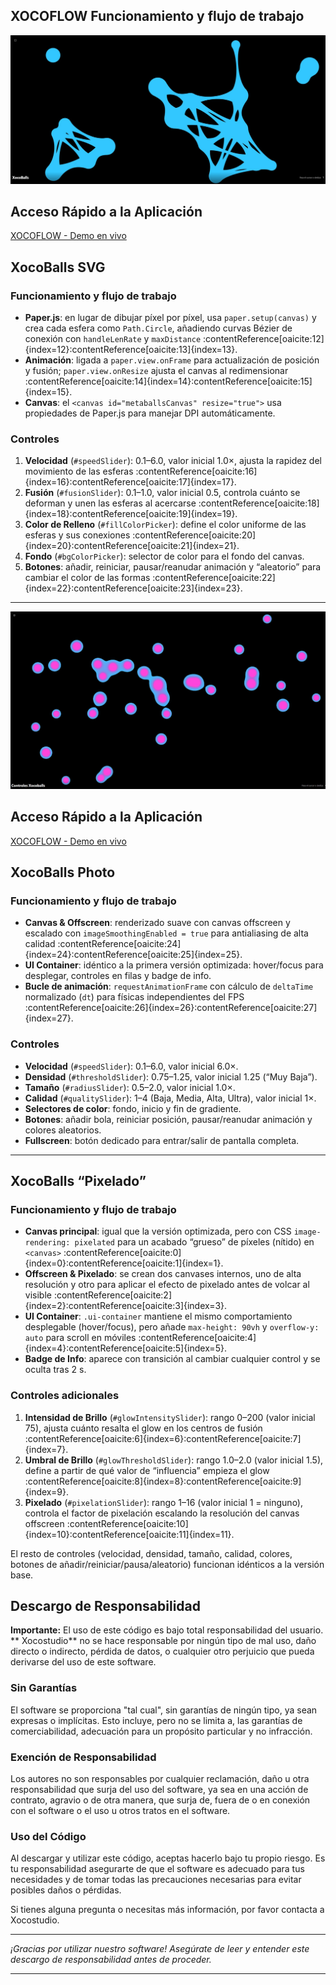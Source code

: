 ## XOCOFLOW Funcionamiento y flujo de trabajo

![XOCOBALLS](xocoballs.jpg)



## Acceso Rápido a la Aplicación
[XOCOFLOW - Demo en vivo](https://xococode.github.io/xocoballs/xocoballs-svg.html)



## XocoBalls SVG

### Funcionamiento y flujo de trabajo  
- **Paper.js**: en lugar de dibujar píxel por píxel, usa `paper.setup(canvas)` y crea cada esfera como `Path.Circle`, añadiendo curvas Bézier de conexión con `handleLenRate` y `maxDistance` :contentReference[oaicite:12]{index=12}:contentReference[oaicite:13]{index=13}.  
- **Animación**: ligada a `paper.view.onFrame` para actualización de posición y fusión; `paper.view.onResize` ajusta el canvas al redimensionar :contentReference[oaicite:14]{index=14}:contentReference[oaicite:15]{index=15}.  
- **Canvas**: el `<canvas id="metaballsCanvas" resize="true">` usa propiedades de Paper.js para manejar DPI automáticamente.

### Controles  
1. **Velocidad** (`#speedSlider`): 0.1–6.0, valor inicial 1.0×, ajusta la rapidez del movimiento de las esferas :contentReference[oaicite:16]{index=16}:contentReference[oaicite:17]{index=17}.  
2. **Fusión** (`#fusionSlider`): 0.1–1.0, valor inicial 0.5, controla cuánto se deforman y unen las esferas al acercarse :contentReference[oaicite:18]{index=18}:contentReference[oaicite:19]{index=19}.  
3. **Color de Relleno** (`#fillColorPicker`): define el color uniforme de las esferas y sus conexiones :contentReference[oaicite:20]{index=20}:contentReference[oaicite:21]{index=21}.  
4. **Fondo** (`#bgColorPicker`): selector de color para el fondo del canvas.  
5. **Botones**: añadir, reiniciar, pausar/reanudar animación y “aleatorio” para cambiar el color de las formas :contentReference[oaicite:22]{index=22}:contentReference[oaicite:23]{index=23}.

---

![XOCOBALLS](xocoballs1.jpg)

## Acceso Rápido a la Aplicación
[XOCOFLOW - Demo en vivo](https://xococode.github.io/xocoballs/Index.html)

## XocoBalls Photo

### Funcionamiento y flujo de trabajo  
- **Canvas & Offscreen**: renderizado suave con canvas offscreen y escalado con `imageSmoothingEnabled = true` para antialiasing de alta calidad :contentReference[oaicite:24]{index=24}:contentReference[oaicite:25]{index=25}.  
- **UI Container**: idéntico a la primera versión optimizada: hover/focus para desplegar, controles en filas y badge de info.  
- **Bucle de animación**: `requestAnimationFrame` con cálculo de `deltaTime` normalizado (`dt`) para físicas independientes del FPS :contentReference[oaicite:26]{index=26}:contentReference[oaicite:27]{index=27}.

### Controles  
- **Velocidad** (`#speedSlider`): 0.1–6.0, valor inicial 6.0×.  
- **Densidad** (`#thresholdSlider`): 0.75–1.25, valor inicial 1.25 (“Muy Baja”).  
- **Tamaño** (`#radiusSlider`): 0.5–2.0, valor inicial 1.0×.  
- **Calidad** (`#qualitySlider`): 1–4 (Baja, Media, Alta, Ultra), valor inicial 1×.  
- **Selectores de color**: fondo, inicio y fin de gradiente.  
- **Botones**: añadir bola, reiniciar posición, pausar/reanudar animación y colores aleatorios.  
- **Fullscreen**: botón dedicado para entrar/salir de pantalla completa.

---

## XocoBalls “Pixelado”

### Funcionamiento y flujo de trabajo  
- **Canvas principal**: igual que la versión optimizada, pero con CSS `image-rendering: pixelated` para un acabado “grueso” de píxeles (nítido) en `<canvas>` :contentReference[oaicite:0]{index=0}:contentReference[oaicite:1]{index=1}.  
- **Offscreen & Pixelado**: se crean dos canvases internos, uno de alta resolución y otro para aplicar el efecto de pixelado antes de volcar al visible :contentReference[oaicite:2]{index=2}:contentReference[oaicite:3]{index=3}.  
- **UI Container**: `.ui-container` mantiene el mismo comportamiento desplegable (hover/focus), pero añade `max-height: 90vh` y `overflow-y: auto` para scroll en móviles :contentReference[oaicite:4]{index=4}:contentReference[oaicite:5]{index=5}.  
- **Badge de Info**: aparece con transición al cambiar cualquier control y se oculta tras 2 s.

### Controles adicionales  
1. **Intensidad de Brillo** (`#glowIntensitySlider`): rango 0–200 (valor inicial 75), ajusta cuánto resalta el glow en los centros de fusión :contentReference[oaicite:6]{index=6}:contentReference[oaicite:7]{index=7}.  
2. **Umbral de Brillo** (`#glowThresholdSlider`): rango 1.0–2.0 (valor inicial 1.5), define a partir de qué valor de “influencia” empieza el glow :contentReference[oaicite:8]{index=8}:contentReference[oaicite:9]{index=9}.  
3. **Pixelado** (`#pixelationSlider`): rango 1–16 (valor inicial 1 = ninguno), controla el factor de pixelación escalando la resolución del canvas offscreen :contentReference[oaicite:10]{index=10}:contentReference[oaicite:11]{index=11}.  

El resto de controles (velocidad, densidad, tamaño, calidad, colores, botones de añadir/reiniciar/pausa/aleatorio) funcionan idénticos a la versión base.


## Descargo de Responsabilidad

**Importante:** El uso de este código es bajo total responsabilidad del usuario. ** Xocostudio** no se hace responsable por ningún tipo de mal uso, daño directo o indirecto, pérdida de datos, o cualquier otro perjuicio que pueda derivarse del uso de este software.

### Sin Garantías

El software se proporciona "tal cual", sin garantías de ningún tipo, ya sean expresas o implícitas. Esto incluye, pero no se limita a, las garantías de comerciabilidad, adecuación para un propósito particular y no infracción.

### Exención de Responsabilidad

Los autores no son responsables por cualquier reclamación, daño u otra responsabilidad que surja del uso del software, ya sea en una acción de contrato, agravio o de otra manera, que surja de, fuera de o en conexión con el software o el uso u otros tratos en el software.

### Uso del Código

Al descargar y utilizar este código, aceptas hacerlo bajo tu propio riesgo. Es tu responsabilidad asegurarte de que el software es adecuado para tus necesidades y de tomar todas las precauciones necesarias para evitar posibles daños o pérdidas.



Si tienes alguna pregunta o necesitas más información, por favor contacta a Xocostudio.

---

*¡Gracias por utilizar nuestro software! Asegúrate de leer y entender este descargo de responsabilidad antes de proceder.*


---



